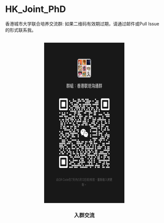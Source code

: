 # HK_Joint_PhD
香港城市大学联合培养交流群: 如果二维码有效期过期，请通过邮件或Pull Issue的形式联系我。
<!-- PROJECT LOGO -->
<br />
<div align="center">
  <a href="https://github.com/likaiucas/CityU_Joint/blob/main/image2.jpg">
    <img src="image2.jpg" alt="Logo" width="256" height="512">
  </a>

  <h3 align="center">入群交流</h3>
</div>
